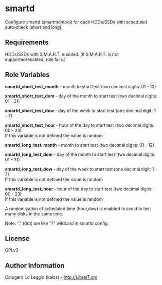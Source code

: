 smartd
========

Configure smartd (smartmontool) for each HDDs/SSDs with scheduled auto-check (short and long).


Requirements
------------

HDDs/SSDs with S.M.A.R.T. enabled.
(if S.M.A.R.T. is not supported/enabled, role fails.)

Role Variables
--------------

  **smartd_short_test_month** - month to start test (two decimal digits: 01 - 12)

  **smartd_short_test_dom** - day of the month to start test (two decimal digits: 01 - 31)

  **smartd_short_test_dow** - day of the week to start test (one decimal digit: 1 - 7)

  **smartd_short_test_hour** - hour of the day to start test (two decimal digits: 00 - 23)  
  If this variable is not defined the value is random

  **smartd_long_test_month** - month to start test (two decimal digits: 01 - 12)

  **smartd_long_test_dom** - day of the month to start test (two decimal digits: 01 - 31)

  **smartd_long_test_dow** - day of the week to start test (one decimal digit: 1 - 7)  
  If this variable is not defined the value is random

  **smartd_long_test_hour** - hour of the day to start test (two decimal digits: 00 - 23)  
  If this variable is not defined the value is random  

A randomization of scheduled time (hour,dow) is enabled to avoid to test many disks in the same time. 

Note: "." (dot) are like "?" wildcard in smartd config.

License
-------

GPLv3

Author Information
------------------

Calogero Lo Leggio (kalos) - http://LibreIT.org
